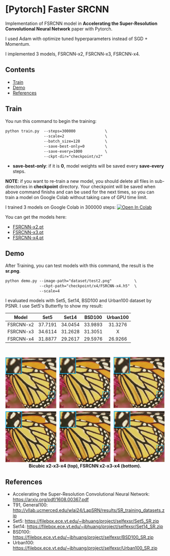 # [Pytorch] Faster SRCNN

Implementation of FSRCNN model in **Accelerating the Super-Resolution Convolutional Neural Network** paper with Pytorch.

I used Adam with optimize tuned hyperparameters instead of SGD + Momentum. 

I implemented 3 models, FSRCNN-x2, FSRCNN-x3, FSRCNN-x4.


## Contents
- [Train](#train)
- [Demo](#demo)
- [References](#references)


## Train
You run this command to begin the training:
```
python train.py  --steps=300000             \
                 --scale=2                  \
                 --batch_size=128           \
                 --save-best-only=0         \
                 --save-every=1000          \
                 --ckpt-dir="checkpoint/x2" 
```
- **save-best-only**: if it is **0**, model weights will be saved every **save-every** steps.


**NOTE**: if you want to re-train a new model, you should delete all files in sub-directories in **checkpoint** directory. Your checkpoint will be saved when above command finishs and can be used for the next times, so you can train a model on Google Colab without taking care of GPU time limit.

I trained 3 models on Google Colab in 300000 steps:
[![Open In Colab](https://colab.research.google.com/assets/colab-badge.svg)](https://colab.research.google.com/drive/15Wlw-avTJWGJ69hIDOkuGoeY86IyVVpl?usp=sharing)

You can get the models here:
- [FSRCNN-x2.pt](checkpoint/x2/FSRCNN-x2.pt)
- [FSRCNN-x3.pt](checkpoint/x3/FSRCNN-x3.pt)
- [FSRCNN-x4.pt](checkpoint/x4/FSRCNN-x4.pt) 



## Demo 
After Training, you can test models with this command, the result is the **sr.png**.
```
python demo.py --image-path="dataset/test2.png"          \
               --ckpt-path="checkpoint/x4/FSRCNN-x4.h5"  \
               --scale=4
```

I evaluated models with Set5, Set14, BSD100 and Urban100 dataset by PSNR. I use Set5's Butterfly to show my result:

<div align="center">

|   Model   |   Set5  |  Set14  | BSD100  | Urban100 |
|:---------:|:-------:|:-------:|:-------:|:--------:|
| FSRCNN-x2 | 37.7191 | 34.0454 | 33.9893 |	31.3276  |
| FSRCNN-x3 | 34.6114 |	31.2628 | 31.3051 | X |
| FSRCNN-x4 | 31.8877 | 29.2617 | 29.5976 |	26.9266  |

  <br/>

  <img src="./README/example.png" width="1000"/><br/>
  <b>Bicubic x2-x3-x4 (top), FSRCNN x2-x3-x4 (bottom).</b>
</div>

## References
- Accelerating the Super-Resolution Convolutional Neural Network: https://arxiv.org/pdf/1608.00367.pdf
- T91, General100: http://vllab.ucmerced.edu/wlai24/LapSRN/results/SR_training_datasets.zip
- Set5: https://filebox.ece.vt.edu/~jbhuang/project/selfexsr/Set5_SR.zip
- Set14: https://filebox.ece.vt.edu/~jbhuang/project/selfexsr/Set14_SR.zip
- BSD100: https://filebox.ece.vt.edu/~jbhuang/project/selfexsr/BSD100_SR.zip
- Urban100: https://filebox.ece.vt.edu/~jbhuang/project/selfexsr/Urban100_SR.zip
